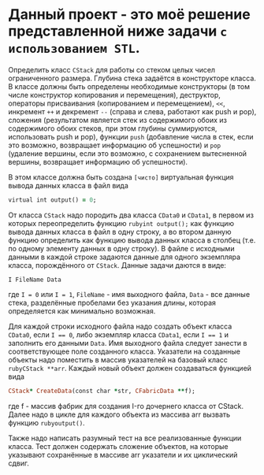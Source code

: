   # Данный проект - это моё решение представленной ниже задачи `с использованием STL`.

  
  Определить класс `CStack` для работы со стеком целых чисел ограниченного размера. Глубина стека задаётся в конструкторе класса.
  В классе должны быть определены необходимые конструкторы (в том числе конструктор копирования и перемещения), деструктор,
  операторы присваивания (копированием и перемещением), `<<`, инкремент `++` и декремент `--` (справа и слева, работают как push и pop),
  сложения (результатом является стек из содержимого обоих из содержимого обоих стеков, при этом глубины суммируются, использовать push и pop),
  функции `push` (добавление числа в стек, если это возможно, возвращает информацию об успешности) 
  и `pop` (удаление вершины, если это возможно, с сохранением вытесненной вершины, возвращает информацию об успешности).
  
  В этом классе должна быть создана `[чисто]` виртуальная функция вывода данных класса в файл вида
  ```ruby
  virtual int output() = 0;
  ```
  
  От класса `CStack` надо породить два класса `CData0` и `CData1`, в первом из которых переопределить функцию
  ```rubyint output();``` как функцию вывода данных класса в файл в одну строку, а во втором данную функцию определить как функцию вывода данных класса в столбец 
  (т.е. по одному элементу данных в одну строку). В файле с исходными данными в каждой строке задаются данные для одного экземпляра класса,
  порождённого от `CStack`. Данные задачи даются в виде:
  ```
  I FileName Data
  ```
  где `I = 0` или `I = 1`, `FileName` - имя выходного файла, `Data` - все данные стека, разделённые пробелами без указания длины,
  которая определяется как минимально возможная.
  
  Для каждой строки исходного файла надо создать объект класса `CData0`, если `I == 0`,
  либо экземпляр класса `CData1`, если `I == 1` и заполнить его данными `Data`. Имя выходного файла следует занести в соответствующее поле созданного класса.
  Указатели на созданные объекты надо поместить в массив указателей на базовый класс ```rubyCStack **arr```. Каждый новый объект должен создаваться функцией вида
  ```ruby
  CStack* CreateData(const char *str, CFabricData **f);
  ```
  где f - массив фабрик для создания I-го дочернего класса от CStack.
  Далее надо в цикле для каждого объекта из массива arr вызвать функцию ```rubyoutput()```.
  
  Также надо написать разумный тест на все реализованные функции класса. Тест должен содержать сложение объектов,
  на которые указывают сохранённые в массиве arr указатели и их циклический сдвиг.
